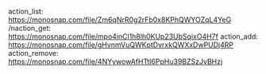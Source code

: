 action_list: https://monosnap.com/file/Zm6qNrR0g2rFb0x8KPhQWYOZqL4YeG
/naction_get: https://monosnap.com/file/mpo4inCl1h8lh0KUp23UbSqixO4H7f
action_add: https://monosnap.com/file/gHvnmVuQWKptDvrxkQWXxDwPUDj4RP
action_remove: https://monosnap.com/file/4NYywowAfHTtI6PpHu39BZSzJvBHzj
